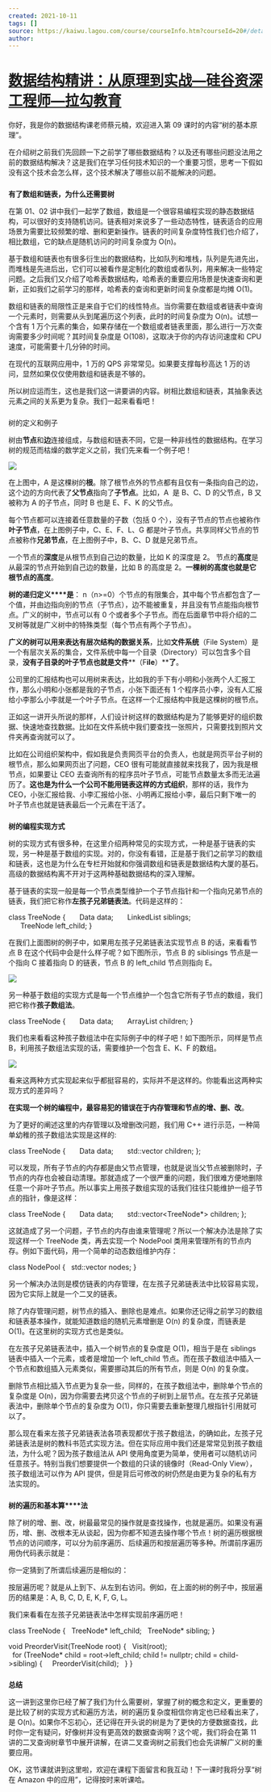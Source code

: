 ```yaml
---
created: 2021-10-11
tags: []
source: https://kaiwu.lagou.com/course/courseInfo.htm?courseId=20#/detail/pc?id=524
author: 
---
```


# [数据结构精讲：从原理到实战—硅谷资深工程师—拉勾教育](https://kaiwu.lagou.com/course/courseInfo.htm?courseId=20#/detail/pc?id=524)


你好，我是你的数据结构课老师蔡元楠，欢迎进入第 09 课时的内容“树的基本原理”。  

在介绍树之前我们先回顾一下之前学了哪些数据结构？以及还有哪些问题没法用之前的数据结构解决？这是我们在学习任何技术知识的一个重要习惯，思考一下假如没有这个技术会怎么样，这个技术解决了哪些以前不能解决的问题。

### 

**有了数组和链表，为什么还需要树**

在第 01、02 讲中我们一起学了数组，数组是一个很容易编程实现的静态数据结构，可以很好的支持随机访问。链表相对来说多了一些动态特性，链表适合的应用场景为需要比较频繁的增、删和更新操作。链表的时间复杂度特性我们也介绍了，相比数组，它的缺点是随机访问的时间复杂度为 O(n)。

基于数组和链表也有很多衍生出的数据结构，比如队列和堆栈，队列是先进先出，而堆栈是先进后出，它们可以被看作是定制化的数组或者队列，用来解决一些特定问题。之后我们又介绍了哈希表数据结构，哈希表的重要应用场景是快速查询和更新，正如我们之前学习的那样，哈希表的查询和更新时间复杂度都是均摊 O(1)。

数组和链表的局限性正是来自于它们的线性特点。当你需要在数组或者链表中查询一个元素时，则需要从头到尾遍历这个列表，此时的时间复杂度为 O(n)。试想一个含有 1 万个元素的集合，如果存储在一个数组或者链表里面，那么进行一万次查询需要多少时间呢？其时间复杂度是 O(108)，这取决于你的内存访问速度和 CPU 速度，可能需要十几分钟的时间。

在现代的互联网应用中，1 万的 QPS 非常常见。如果要支撑每秒高达 1 万的访问，显然如果仅仅使用数组和链表是不够的。

所以树应运而生，这也是我们这一讲要讲的内容。树相比数组和链表，其抽象表达元素之间的关系更为复杂。我们一起来看看吧！

### 

树的定义和例子

树由**节点**和**边**连接组成，与数组和链表不同，它是一种非线性的数据结构。在学习树的规范而枯燥的数学定义之前，我们先来看一个例子吧！

![](https://s0.lgstatic.com/i/image3/M01/61/41/CgpOIF4cSEOAMclAAABo5G3CwIE894.png)

在上图中，A 是这棵树的**根**。除了根节点外的节点都有且仅有一条指向自己的边，这个边的方向代表了**父节点**指向了**子节点**。比如，A  是 B、C、D 的父节点，B 又被称为 A 的子节点，同时 B 也是 E、F、K 的父节点。

每个节点都可以连接着任意数量的子数（包括 0 个），没有子节点的节点也被称作**叶****子****节点**，在上图例子中，C、E、F、L、G 都是叶子节点。共享同样父节点的节点被称作**兄弟节点**，在上图例子中，B、C、D 就是兄弟节点。

一个节点的**深度**是从根节点到自己边的数量，比如 K 的深度是 2。 节点的**高度**是从最深的节点开始到自己边的数量，比如 B 的高度是 2。**一棵树的高度也就是它根节点的高度**。

**树的递归定义****是**： n（n>=0）个节点的有限集合，其中每个节点都包含了一个值，并由边指向别的节点（子节点），边不能被重复，并且没有节点能指向根节点。广义的树中，节点可以有 0 个或者多个子节点。而在后面章节中将介绍的二叉树等就是广义树中的特殊类型（每个节点有两个子节点）。

**广义的树可以用来表达有层次结构的数据关系**，比如**文件系统**（File System）是一个有层次关系的集合，文件系统中每一个目录（Directory）可以包含多个目录，**没有子目录的叶子节点也就是文件****（F****ile****）****了**。

公司里的汇报结构也可以用树来表达，比如我的手下有小明和小张两个人汇报工作，那么小明和小张都是我的子节点，小张下面还有 1 个程序员小李，没有人汇报给小李那么小李就是一个叶子节点。在这样一个汇报结构中我是这棵树的根节点。

正如这一讲开头所说的那样，人们设计树这样的数据结构是为了能够更好的组织数据、快速地查找数据。比如在文件系统中我们要查找一张照片，只需要找到照片文件夹再查询就可以了。

比如在公司组织架构中，假如我是负责网页平台的负责人，也就是网页平台子树的根节点，那么如果网页出了问题，CEO 很有可能就直接就来找我了，因为我是根节点，如果要让 CEO 去查询所有的程序员叶子节点，可能节点数量太多而无法遍历了。**这也是为什么一个公司不能用链表这样的方式组织**，那样的话，我作为 CEO，小张汇报给我、小李汇报给小张、小明再汇报给小李，最后只剩下唯一的叶子节点也就是链表最后一个元素在干活了。

### 

**树的编程实现方式**

树的实现方式有很多种，在这里介绍两种常见的实现方式，一种是基于链表的实现，另一种是基于数组的实现。对的，你没有看错，正是基于我们之前学习的数组和链表，这也是为什么在专栏开始就和你强调数组和链表是数据结构大厦的基石。高级的数据结构离不开对于这两种基础数据结构的深入理解。

基于链表的实现一般是每一个节点类型维护一个子节点指针和一个指向兄弟节点的链表，我们把它称作**左孩子兄弟链表法**。代码是这样的：

class TreeNode {
      Data data;
      LinkedList siblings;
      TreeNode left\_child;
}

在我们上面图树的例子中，如果用左孩子兄弟链表法实现节点 B 的话，来看看节点 B 在这个代码中会是什么样子呢？如下图所示，节点 B 的 siblisings 节点是一个指向 C 接着指向 D 的链表，节点 B 的 left\_child 节点则指向 E。

![](https://s0.lgstatic.com/i/image3/M01/61/41/Cgq2xl4cSFCAcqybAACALeUb-6s515.png)

另一种基于数组的实现方式是每一个节点维护一个包含它所有子节点的数组，我们把它称作**孩子数组法**。

class TreeNode {
      Data data;
      ArrayList children;
}

我们也来看看这种孩子数组法中在实际例子中的样子吧！如下图所示，同样是节点 B，利用孩子数组法实现的话，需要维护一个包含 E、K、F 的数组。

![](https://s0.lgstatic.com/i/image3/M01/61/41/Cgq2xl4cSIOAIlAoAAB9n7azIUE082.png)

看来这两种方式实现起来似乎都挺容易的，实际并不是这样的。你能看出这两种实现方式的差异吗？

**在实现一个树的编程中，最容易犯的错误在于内存管理和节点的增、删、改**。

为了更好的阐述这里的内存管理以及增删改问题，我们用 C++ 进行示范，一种简单幼稚的孩子数组法实现是这样的:

class TreeNode {
      Data data;
      std::vector<TreeNode> children;
};

可以发现，所有子节点的内存都是由父节点管理，也就是说当父节点被删除时，子节点的内存也会被自动清理。那就造成了一个很严重的问题，我们很难方便地删除任意一个非叶子节点。所以事实上用孩子数组实现的话我们往往只能维护一组子节点的指针，像是这样：

class TreeNode {
      Data data;
      std::vector<TreeNode\*> children;
};

这就造成了另一个问题，子节点的内存由谁来管理呢？所以一个解决办法是除了实现这样一个 TreeNode 类，再去实现一个 NodePool 类用来管理所有的节点内存。例如下面代码，用一个简单的动态数组维护内存：

class NodePool {
  std::vector<TreeNode> nodes;
}

另一个解决办法则是模仿链表的内存管理，在左孩子兄弟链表法中比较容易实现，因为它实际上就是一个二叉的链表。

除了内存管理问题，树节点的插入、删除也是难点。如果你还记得之前学习的数组和链表基本操作，就能知道数组的随机元素增删是 O(n) 的复杂度，而链表是 O(1)。在这里树的实现方式也是类似。

在左孩子兄弟链表法中，插入一个树节点的复杂度是 O(1)，相当于是在 siblings 链表中插入一个元素，或者是增加一个 left\_child 节点。而在孩子数组法中插入一个节点和数组插入元素类似，需要挪动其后的所有节点，则是 O(n) 的复杂度。

删除节点相比插入节点更为复杂一些，同样的，在孩子数组法中，删除单个节点的复杂度是 O(n)，因为你需要去拷贝这个节点的子树到上层节点。在左孩子兄弟链表法中，删除单个节点的复杂度为 O(1)，你只需要去重新整理几根指针引用就可以了。

那么现在看来左孩子兄弟链表法各项表现都优于孩子数组法，的确如此，左孩子兄弟链表法是树的教科书范式实现方法。但在实际应用中我们还是常常见到孩子数组法，为什么呢？因为孩子数组法从 API 使用角度更为简单，使用者可以随机访问任意孩子。特别当我们想要提供一个数组的只读的镜像时（Read-Only View），孩子数组法可以作为 API 提供，但是背后可修改的树仍然是由更为复杂的私有方法实现的。

### 

**树的遍历和基本算****法**

除了树的增、删、改，树最最常见的操作就是查找操作，也就是遍历。如果没有遍历，增、删、改根本无从谈起，因为你都不知道去操作哪个节点！树的遍历根据根节点的访问顺序，可以分为前序遍历、后续遍历和按层遍历等多种。所谓前序遍历用伪代码表示就是：

你一定猜到了所谓后续遍历是相似的：

按层遍历呢？就是从上到下、从左到右访问。例如，在上面的树的例子中，按层遍历的结果是：A, B, C, D, E, K, F, G, L。

我们来看看在左孩子兄弟链表法中怎样实现前序遍历吧！

class TreeNode {
  TreeNode\* left\_child;
  TreeNode\* sibling;
}

void PreorderVisit(TreeNode root) {
  Visit(root);
  for (TreeNode\* child = root->left\_child; child != nullptr; child = child->sibling) {
    PreorderVisit(child);
  }
}

### 

**总结**

这一讲到这里你已经了解了我们为什么需要树，掌握了树的概念和定义，更重要的是比较了树的实现方式和遍历方法，树的遍历复杂度相信你肯定也已经看出来了，是 O(n)。如果你不忘初心，还记得在开头说的树是为了更快的方便数据查找，此时你一定有疑问，好像树并没有更高效的数据查询啊？这个呢，我们将会在第 11 讲的二叉查询树章节中展开讲解，在讲二叉查询树之前我们也会先讲解广义树的重要应用。

OK，这节课就讲到这里啦，欢迎在课程下面留言和我互动！下一课时我将分享“树在 Amazon 中的应用”，记得按时来听课哈。
